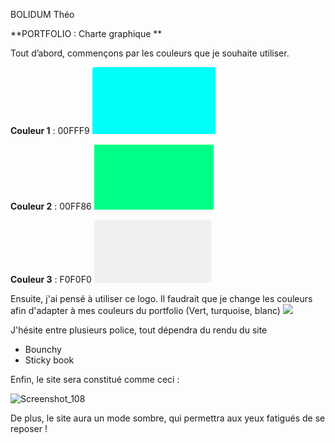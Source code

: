BOLIDUM Théo

**PORTFOLIO :  Charte graphique **

Tout d’abord, commençons par les couleurs que je souhaite utiliser. 

**Couleur 1** : 00FFF9
![Screenshot_110.png](./images/Screenshot_110.png)

 **Couleur 2** : 00FF86
![Screenshot_109.png](./images/Screenshot_109.png)

**Couleur 3** : F0F0F0
![Screenshot_105](./images/Screenshot_105.png)



Ensuite, j'ai pensé à utiliser ce logo. Il faudrait que je change les couleurs afin d'adapter à mes couleurs du portfolio (Vert, turquoise, blanc)
<img src="../images/images(2).png">



J'hésite entre plusieurs police, tout dépendra du rendu du site  

- Bounchy 
- Sticky book 

Enfin, le site sera constitué comme ceci  : 

![Screenshot_108](C:\Users\theob\Documents\Lightshot\Screenshot_108.png)

De plus, le site aura un mode sombre, qui permettra aux yeux fatigués de se reposer ! 

